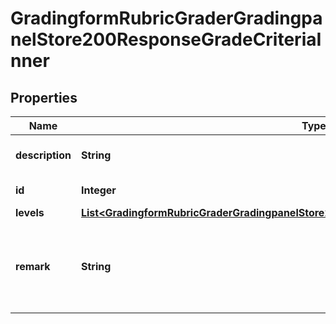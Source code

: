 

# GradingformRubricGraderGradingpanelStore200ResponseGradeCriteriaInner


## Properties

| Name | Type | Description | Notes |
|------------ | ------------- | ------------- | -------------|
|**description** | **String** | Description of the Criteria |  [optional] |
|**id** | **Integer** | ID of the Criteria |  [optional] |
|**levels** | [**List&lt;GradingformRubricGraderGradingpanelStore200ResponseGradeCriteriaInnerLevelsInner&gt;**](GradingformRubricGraderGradingpanelStore200ResponseGradeCriteriaInnerLevelsInner.md) |  |  [optional] |
|**remark** | **String** | Any remarks for this criterion for the user being assessed |  [optional] |



